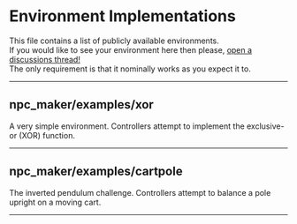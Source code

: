 # Environment Implementations #

This file contains a list of publicly available environments.  
If you would like to see your environment here then please, [open a discussions thread!](https://github.com/ctrl-z-9000-times/npc_maker/discussions)  
The only requirement is that it nominally works as you expect it to.  

---

## npc_maker/examples/xor ##

A very simple environment.
Controllers attempt to implement the exclusive-or (XOR) function.

---

## npc_maker/examples/cartpole ##

The inverted pendulum challenge.
Controllers attempt to balance a pole upright on a moving cart.

---

